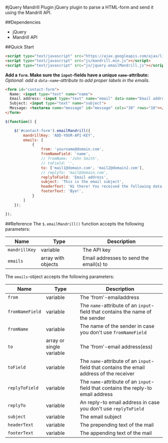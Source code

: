 #jQuery Mandrill Plugin
jQuery plugin to parse a HTML-form and send it using the Mandrill API.

##Dependencies
- jQuery
- Mandrill API

##Quick Start
```html
<script type="text/javascript" src="https://ajax.googleapis.com/ajax/libs/jquery/1.11.1/jquery.min.js"></script>
<script type="text/javascript" src="js/mandrill.min.js"></script>
<script type="text/javascript" src="js/jquery.emailMandrill.js"></script>
```

**Add a `form`. Make sure the `input`-fields have a unique `name`-attribute:**
*Optional: add a `data-name`-attribute to add proper labels in the emails.*

```html
<form id="contact-form">
  Name: <input type="text" name="name">
  Email address: <input type="text" name="email" data-name="Email address">
  Subject: <input type="text" name="subject">
  Message: <textarea name="message" id="message" cols="30" rows="10"></textarea>
</form>
```

```js
$(function() {

    $('#contact-form').emailMandrill({
        mandrillKey: 'ADD-YOUR-API-KEY',
        emails: [
            {
                from: 'yourname@domain.com',
                fromNameField: 'name',
                // fromName: 'John Smith',
                // toField: '',
                to: ['mail1@domain.com', 'mail2@domain2.com'],
                // replyTo: 'mail@domain.com',
                replyToField: 'Email address',
                subject: 'This is the email subject',
                headerText: 'Hi there! You received the following data:',
                footerText: 'Bye!',
            }
        ]
    });

});
```

##Reference
The `$.emailMandrill()` function accepts the following parameters:

| Name            | Type        | Description | 
| --------------- | ----------- | ----------- | 
| `mandrillKey`   | variable    | The API key |
| `emails`        | array with objects | Email addresses to send the email(s) to |

The `emails`-object accepts the following parameters:

| Name            | Type                    | Description              |
| --------------- | ----------------------- | ------------------------ |
| `from`          | variable                | The 'from'-emailaddress  |
| `fromNameField` | variable                | The `name`-attribute of an `input`-field that contains the name of the sender |
| `fromName`      | variable                | The name of the sender in case you don't use `fromNameField` |
| `to`            | array or single variable| The 'from'-email address(ess)  |
| `toField`       | variable                | The `name`-attribute of an `input`-field that contains the email address of the receiver |
| `replyToField`  | variable                | The `name`-attribute of an `input`-field that contains the reply-to email address |
| `replyTo`       | variable                | An reply-to email address in case you don't use `replyToField` |
| `subject`       | variable                | The email subject |
| `headerText`    | variable                | The prepending text of the mail |
| `footerText`    | variable                | The appending text of the mail |